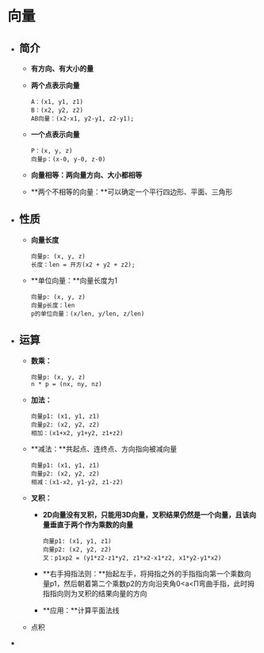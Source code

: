 # 向量

- ## 简介

  - **有方向、有大小的量**

  - **两个点表示向量**

    ```
    A：(x1, y1, z1)
    B：(x2, y2, z2)
    AB向量：(x2-x1, y2-y1, z2-y1);
    ```

  - **一个点表示向量**

    ```
    P：(x, y, z)
    向量p：(x-0, y-0, z-0)
    ```

  - **向量相等：**两向量方向、大小都相**等**

  - **两个不相等的向量：**可以确定一个平行四边形、平面、三角形

    

- ## 性质

  - **向量长度**

    ```
    向量p: (x, y, z)
    长度：len = 开方(x2 + y2 + z2);
    ```

  - **单位向量：**向量长度为1

    ```
    向量p: (x, y, z)
    向量p长度：len
    p的单位向量：(x/len, y/len, z/len)
    ```

- ## 运算

  - **数乘：**

    ```
    向量p: (x, y, z)
    n * p = (nx, ny, nz)
    ```

  - **加法：**

    ```
    向量p1: (x1, y1, z1)
    向量p2: (x2, y2, z2)
    相加：(x1+x2, y1+y2, z1+z2)
    ```

  - **减法：**共起点、连终点、方向指向被减向量

    ```
    向量p1: (x1, y1, z1)
    向量p2: (x2, y2, z2)
    相减：(x1-x2, y1-y2, z1-z2)
    ```

  - **叉积：**

    - **2D向量没有叉积，只能用3D向量，叉积结果仍然是一个向量，且该向量垂直于两个作为乘数的向量**

      ```
      向量p1: (x1, y1, z1)
      向量p2: (x2, y2, z2)
      叉：p1xp2 = (y1*z2-z1*y2, z1*x2-x1*z2, x1*y2-y1*x2)
      ```

    - **右手拇指法则：**抬起左手，将拇指之外的手指指向第一个乘数向量p1，然后朝着第二个乘数p2的方向沿夹角0<a<Π弯曲手指，此时拇指指向则为叉积的结果向量的方向

    - **应用：**计算平面法线

    

  - 点积

- 